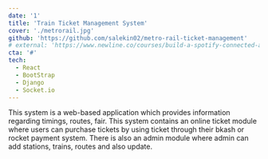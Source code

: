 ```yaml
---
date: '1'
title: 'Train Ticket Management System'
cover: './metrorail.jpg'
github: 'https://github.com/salekin02/metro-rail-ticket-management'
# external: 'https://www.newline.co/courses/build-a-spotify-connected-app'
cta: '#'
tech:
  - React
  - BootStrap
  - Django
  - Socket.io
---
```


This system is a web-based application which provides information regarding timings, routes, fair. This system contains an online ticket module where users can purchase tickets by using ticket through their bkash or rocket payment system. There is also an admin module where admin can add stations, trains, routes and also update.
